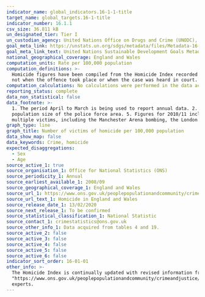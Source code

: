 ```yaml
---
indicator_name: global_indicators.16-1-1-title
target_name: global_targets.16-1-title
indicator_number: 16.1.1
csv_size: 36.811 kB
un_designated_tier: Tier I
un_custodian_agency: United Nations Office on Drugs and Crime (UNODC), World Health Organization (WHO)
goal_meta_link: https://unstats.un.org/sdgs/metadata/files/Metadata-16-01-01.pdf 
goal_meta_link_text: United Nations Sustainable Development Goals Metadata (PDF 222 KB)
national_geographical_coverage: England and Wales
computation_units: Rate per 100,000 population
computation_definitions: >-
  Homicide figures have been compiled from the Homicide Index recorded by the Home Office, which contains detailed record-level information about each homicide recorded by police in England and Wales. The Homicide Index data are based on the year when the offence was recorded as a crime,
  not when the offence took place or when the case was heard in court. While in the vast majority of cases the offence will be recorded in the same year as it took place, this is not always the case. Caution is therefore needed when looking at longer-term homicide trends.
computation_calculations: No calculations were performed in the data acquisition of this indicator as appropriate data was readily available in the final format specified by this indicator.
reporting_status: complete
data_non_statistical: false
data_footnote: >-
  1. The period April to March is being used to report annual data. 2. Figures for 2011/12, 2014/15, 2015/16 and 2018/19 include 1 victim with unknown gender. 3. Figures for 2015/16 includes 1 victim with unknown age. 4. Data for City of London have been suppressed due to the small
  population size of the police force area. 5. Figures for 2010/11 includes 12 victims of Derrick Bird. Figures for 2016/17 includes 96 victims of Hillsborough and four victims of the Westminster Bridge attack. Figures for 2017/18 incudes 31 victims of the terrorist attacks that involved
  multiple victims, including the Manchester Arena bombing, the London Bridge attack and 11 victims of the Shoreham air crash.
graph_type: line
graph_title: Number of victims of homicide per 100,000 population
data_show_map: false
data_keywords: Crime, homicide
expected_disaggregations:
  - Sex
  - Age
source_active_1: true
source_organisation_1: Office for National Statistics (ONS)
source_periodicity_1: Annual
source_earliest_available_1: 2008/09
source_geographical_coverage_1: England and Wales
source_url_1: https://www.ons.gov.uk/peoplepopulationandcommunity/crimeandjustice/datasets/appendixtableshomicideinenglandandwales
source_url_text_1: Homicide in England and Wales
source_release_date_1: 13/02/2020
source_next_release_1: To be confirmed
source_statistical_classification_1: National Statistic
source_contact_1: crimestatistics@ons.gov.uk
source_other_info_1: Data acquired from tables 4 and 19.
source_active_2: false
source_active_3: false
source_active_4: false
source_active_5: false
source_active_6: false
indicator_sort_order: 16-01-01
other_info: >-
  The Homicide Index is continually updated with revised information from the police as investigations continue and as cases are heard by the courts. For further information, see the <a href=
  "https://www.ons.gov.uk/peoplepopulationandcommunity/crimeandjustice/methodologies/userguidetocrimestatisticsforenglandandwales">user guide for the Homicide Index</a>.  Data follows the UN specification for this indicator. This indicator has been identified in collaboration with topic
  experts.
---
```

